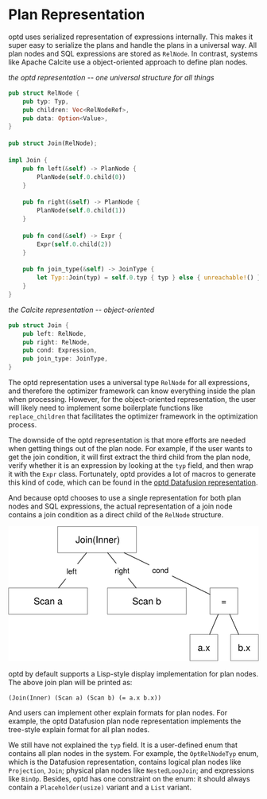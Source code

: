 # Plan Representation

optd uses serialized representation of expressions internally. This makes it super easy to serialize the plans and handle the plans in a universal way. All plan nodes and SQL expressions are stored as `RelNode`. In contrast, systems like Apache Calcite use a object-oriented approach to define plan nodes.

*the optd representation -- one universal structure for all things*

```rust
pub struct RelNode {
    pub typ: Typ,
    pub children: Vec<RelNodeRef>,
    pub data: Option<Value>,
}

pub struct Join(RelNode);

impl Join {
    pub fn left(&self) -> PlanNode {
        PlanNode(self.0.child(0))
    }

    pub fn right(&self) -> PlanNode {
        PlanNode(self.0.child(1))
    }

    pub fn cond(&self) -> Expr {
        Expr(self.0.child(2))
    }

    pub fn join_type(&self) -> JoinType {
        let Typ::Join(typ) = self.0.typ { typ } else { unreachable!() }
    }
}
```

*the Calcite representation -- object-oriented*

```rust
pub struct Join {
    pub left: RelNode,
    pub right: RelNode,
    pub cond: Expression,
    pub join_type: JoinType,
}
```

The optd representation uses a universal type `RelNode` for all expressions, and therefore the optimizer framework can know everything inside the plan when processing. However, for the object-oriented representation, the user will likely need to implement some boilerplate functions like `replace_children` that facilitates the optimizer framework in the optimization process.

The downside of the optd representation is that more efforts are needed when getting things out of the plan node. For example, if the user wants to get the join condition, it will first extract the third child from the plan node, verify whether it is an expression by looking at the `typ` field, and then wrap it with the `Expr` class. Fortunately, optd provides a lot of macros to generate this kind of code, which can be found in the [optd Datafusion representation](./datafusion.md).

And because optd chooses to use a single representation for both plan nodes and SQL expressions, the actual representation of a join node contains a join condition as a direct child of the `RelNode` structure.

![RelNode join representation](./optd-cascades/optd-plan-repr-1.svg)

optd by default supports a Lisp-style display implementation for plan nodes. The above join plan will be printed as:

```
(Join(Inner) (Scan a) (Scan b) (= a.x b.x))
```

And users can implement other explain formats for plan nodes. For example, the optd Datafusion plan node representation implements the tree-style explain format for all plan nodes.

We still have not explained the `typ` field. It is a user-defined enum that contains all plan nodes in the system. For example, the `OptRelNodeTyp` enum, which is the Datafusion representation, contains logical plan nodes like `Projection`, `Join`; physical plan nodes like `NestedLoopJoin`; and expressions like `BinOp`. Besides, optd has one constraint on the enum: it should always contain a `Placeholder(usize)` variant and a `List` variant.
